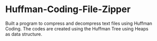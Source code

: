# Huffman-Coding-File-Zipper
Built a program to compress and decompress text files using Huffman Coding. The codes are created using the Huffman Tree using Heaps as data structure.
